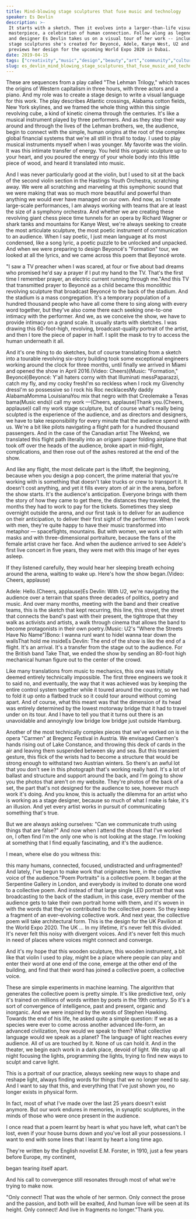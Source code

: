 ```yaml
---
title: Mind-blowing stage sculptures that fuse music and technology
speaker: Es Devlin
description: >-
 It starts with a sketch. Then it evolves into a larger-than-life visual
 masterpiece, a celebration of human connection. Follow along as legendary artist
 and designer Es Devlin takes us on a visual tour of her work -- including iconic
 stage sculptures she's created for Beyoncé, Adele, Kanye West, U2 and more -- and
 previews her design for the upcoming World Expo 2020 in Dubai.
date: 2019-04-15
tags: ["creativity","music","design","beauty","art","community","culture","humanity"]
slug: es_devlin_mind_blowing_stage_sculptures_that_fuse_music_and_technology
---
```


These are sequences from a play called "The Lehman Trilogy," which traces the origins of
Western capitalism in three hours, with three actors and a piano. And my role was to
create a stage design to write a visual language for this work. The play describes
Atlantic crossings, Alabama cotton fields, New York skylines, and we framed the whole
thing within this single revolving cube, a kind of kinetic cinema through the centuries.
It's like a musical instrument played by three performers. And as they step their way
around and through the lives of the Lehman brothers, we, the audience, begin to connect
with the simple, human origins at the root of the complex global financial systems that
we're all still in thrall to today. I used to play musical instruments myself when I was
younger. My favorite was the violin. It was this intimate transfer of energy. You held
this organic sculpture up to your heart, and you poured the energy of your whole body into
this little piece of wood, and heard it translated into music.

And I was never particularly good at the violin, but I used to sit at the back of the
second violin section in the Hastings Youth Orchestra, scratching away. We were all
scratching and marveling at this symphonic sound that we were making that was so much more
beautiful and powerful than anything we would ever have managed on our own. And now, as I
create large-scale performances, I am always working with teams that are at least the size
of a symphony orchestra. And whether we are creating these revolving giant chess piece
time tunnels for an opera by Richard Wagner or shark tanks and mountains for Kanye West,
we're always seeking to create the most articulate sculpture, the most poetic instrument
of communication to an audience. When I say poetic, I just mean language at its most
condensed, like a song lyric, a poetic puzzle to be unlocked and unpacked. And when we
were preparing to design Beyoncé's "Formation" tour, we looked at all the lyrics, and we
came across this poem that Beyoncé wrote.

"I saw a TV preacher when I was scared, at four or five about bad dreams who promised he'd
say a prayer if I put my hand to the TV. That's the first time I remember prayer, an
electric current running through me."And this TV that transmitted prayer to Beyoncé as a
child became this monolithic revolving sculpture that broadcast Beyoncé to the back of the
stadium. And the stadium is a mass congregation. It's a temporary population of a hundred
thousand people who have all come there to sing along with every word together, but
they've also come there each seeking one-to-one intimacy with the performer. And we, as we
conceive the show, we have to provide intimacy on a grand scale. It usually starts with
sketches. I was drawing this 60-foot-high, revolving, broadcast-quality portrait of the
artist, and then I tore the piece of paper in half. I split the mask to try to access the
human underneath it all.

And it's one thing to do sketches, but of course translating from a sketch into a tourable
revolving six-story building took some exceptional engineers working around the clock for
three months, until finally we arrived in Miami and opened the show in April 2016.(Video:
Cheers)(Music: "Formation," Beyoncé)Beyoncé: Y'all haters corny with that Illuminati
messPaparazzi, catch my fly, and my cocky freshI'm so reckless when I rock my Givenchy
dressI'm so possessive so I rock his Roc necklacesMy daddy AlabamaMomma LouisianaYou mix
that negro with that Creolemake a Texas bama(Music ends)I call my work —(Cheers,
applause)Thank you.(Cheers, applause)I call my work stage sculpture, but of course what's
really being sculpted is the experience of the audience, and as directors and designers,
we have to take responsibility for every minute that the audience spend with us. We're a
bit like pilots navigating a flight path for a hundred thousand passengers. And in the case
of the Canadian artist The Weeknd, we translated this flight path literally into an
origami paper folding airplane that took off over the heads of the audience, broke apart
in mid-flight, complications, and then rose out of the ashes restored at the end of the
show.

And like any flight, the most delicate part is the liftoff, the beginning, because when
you design a pop concert, the prime material that you're working with is something that
doesn't take trucks or crew to transport it. It doesn't cost anything, and yet it fills
every atom of air in the arena, before the show starts. It's the audience's anticipation.
Everyone brings with them the story of how they came to get there, the distances they
traveled, the months they had to work to pay for the tickets. Sometimes they sleep
overnight outside the arena, and our first task is to deliver for an audience on their
anticipation, to deliver their first sight of the performer. When I work with men, they're
quite happy to have their music transformed into metaphor — spaceflights, mountains. But
with women, we work a lot with masks and with three-dimensional portraiture, because the
fans of the female artist crave her face. And when the audience arrived to see Adele's
first live concert in five years, they were met with this image of her eyes
asleep.

If they listened carefully, they would hear her sleeping breath echoing around the arena,
waiting to wake up. Here's how the show began.(Video: Cheers, applause)

Adele: Hello.(Cheers, applause)Es Devlin: With U2, we're navigating the audience over a
terrain that spans three decades of politics, poetry and music. And over many months,
meeting with the band and their creative teams, this is the sketch that kept recurring,
this line, this street, the street that connects the band's past with their present, the
tightrope that they walk as activists and artists, a walk through cinema that allows the
band to become protagonists in their own poetry.(Music: U2's "Where the Streets Have No
Name")Bono: I wanna runI want to hideI wanna tear down the wallsThat hold me insideEs
Devlin: The end of the show is like the end of a flight. It's an arrival. It's a transfer
from the stage out to the audience. For the British band Take That, we ended the show by
sending an 80-foot high mechanical human figure out to the center of the
crowd.

Like many translations from music to mechanics, this one was initially deemed entirely
technically impossible. The first three engineers we took it to said no, and eventually,
the way that it was achieved was by keeping the entire control system together while it
toured around the country, so we had to fold it up onto a flatbed truck so it could tour
around without coming apart. And of course, what this meant was that the dimension of its
head was entirely determined by the lowest motorway bridge that it had to travel under on
its tour. And I have to tell you that it turns out there is an unavoidable and annoyingly
low bridge low bridge just outside Hamburg.

Another of the most technically complex pieces that we've worked on is the opera "Carmen"
at Bregenz Festival in Austria. We envisaged Carmen's hands rising out of Lake Constance,
and throwing this deck of cards in the air and leaving them suspended between sky and sea.
But this transient gesture, this flick of the wrists had to become a structure that would
be strong enough to withstand two Austrian winters. So there's an awful lot that you don't
see in this photograph that's working really hard. It's a lot of ballast and structure and
support around the back, and I'm going to show you the photos that aren't on my website.
They're photos of the back of a set, the part that's not designed for the audience to see,
however much work it's doing. And you know, this is actually the dilemma for an artist who
is working as a stage designer, because so much of what I make is fake, it's an illusion.
And yet every artist works in pursuit of communicating something that's
true.

But we are always asking ourselves: "Can we communicate truth using things that are
false?" And now when I attend the shows that I've worked on, I often find I'm the only one
who is not looking at the stage. I'm looking at something that I find equally fascinating,
and it's the audience.

I mean, where else do you witness this:

this many humans, connected, focused, undistracted and unfragmented? And lately, I've
begun to make work that originates here, in the collective voice of the audience."Poem
Portraits" is a collective poem. It began at the Serpentine Gallery in London, and
everybody is invited to donate one word to a collective poem. And instead of that large
single LED portrait that was broadcasting to the back of the stadium, in this case, every
member of the audience gets to take their own portrait home with them, and it's woven in
with the words that they've contributed to the collective poem. So they keep a fragment of
an ever-evolving collective work. And next year, the collective poem will take
architectural form. This is the design for the UK Pavilion at the World Expo 2020. The UK
... In my lifetime, it's never felt this divided. It's never felt this noisy with
divergent voices. And it's never felt this much in need of places where voices might
connect and converge.

And it's my hope that this wooden sculpture, this wooden instrument, a bit like that
violin I used to play, might be a place where people can play and enter their word at one
end of the cone, emerge at the other end of the building, and find that their word has
joined a collective poem, a collective voice.

These are simple experiments in machine learning. The algorithm that generates the
collective poem is pretty simple. It's like predictive text, only it's trained on millions
of words written by poets in the 19th century. So it's a sort of convergence of
intelligence, past and present, organic and inorganic. And we were inspired by the words of
Stephen Hawking. Towards the end of his life, he asked quite a simple question: If we as a
species were ever to come across another advanced life-form, an advanced civilization, how
would we speak to them? What collective language would we speak as a planet? The language
of light reaches every audience. All of us are touched by it. None of us can hold it. And
in the theater, we begin each work in a dark place, devoid of light. We stay up all night
focusing the lights, programming the lights, trying to find new ways to sculpt and carve
light.

This is a portrait of our practice, always seeking new ways to shape and reshape light,
always finding words for things that we no longer need to say. And I want to say that
this, and everything that I've just shown you, no longer exists in physical
form.

In fact, most of what I've made over the last 25 years doesn't exist anymore. But our work
endures in memories, in synaptic sculptures, in the minds of those who were once present
in the audience.

I once read that a poem learnt by heart is what you have left, what can't be lost, even if
your house burns down and you've lost all your possessions. I want to end with some lines
that I learnt by heart a long time ago.

They're written by the English novelist E.M. Forster, in 1910, just a few years before
Europe, my continent,

began tearing itself apart.

And his call to convergence still resonates through most of what we're trying to make
now.

"Only connect! That was the whole of her sermon. Only connect the prose and the passion,
and both will be exalted, And human love will be seen at its height. Only connect! And
live in fragments no longer."Thank you.

<!--
ad_duration=3.33
comment_count=11
event="TED2019"
external_start_time=0
has_talk_citation=0
intro_duration=11.82
is_subtitle_required="False"
is_talk_featured="True"
language="en"
language_swap="False"
native_language="en"
number_of_related_talks=6
number_of_speakers=1
number_of_subtitled_videos=11
number_of_tags=8
number_of_talk_download_languages=12
number_of_talk_more_resources=0
number_of_talk_recommendations=1
number_of_talks_take_actions=1
post_ad_duration=0.83
published_timestamp="2019-05-03 14:49:35"
recording_date="2019-04-15"
speaker_description="Artist, designer"
speaker_is_published=1
speaker_name="Es Devlin"
talk_more_resources=[]
talk_name="Mind-blowing stage sculptures that fuse music and technology"
talk_recommendations_blurb="More resources curated by Es Devlin"
talks_tags=["creativity","music","design","beauty","art","community","culture","humanity"]
url_photo_speaker="https://pe.tedcdn.com/images/ted/d92a40b5625fb31c01a5874544bdc0caf07523fd_254x191.jpg"
url_photo_talk="https://s3.amazonaws.com/talkstar-photos/uploads/acc3528a-1dfb-4c95-aa60-132a3206b659/EsDevlin_2019-embed.jpg"
url_webpage="https://www.ted.com/talks/es_devlin_mind_blowing_stage_sculptures_that_fuse_music_and_technology"
video_type_name="TED Stage Talk"
-->